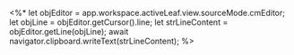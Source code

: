 <%*
let objEditor = app.workspace.activeLeaf.view.sourceMode.cmEditor;
let objLine = objEditor.getCursor().line;
let strLineContent = objEditor.getLine(objLine);
await navigator.clipboard.writeText(strLineContent);
%>